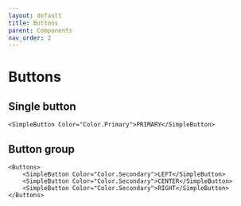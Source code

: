 ```yaml
---
layout: default
title: Buttons
parent: Components
nav_order: 2
---
```


# Buttons

## Single button

```cshtml
<SimpleButton Color="Color.Primary">PRIMARY</SimpleButton>
```

## Button group

```cshtml
<Buttons>
    <SimpleButton Color="Color.Secondary">LEFT</SimpleButton>
    <SimpleButton Color="Color.Secondary">CENTER</SimpleButton>
    <SimpleButton Color="Color.Secondary">RIGHT</SimpleButton>
</Buttons>
```

